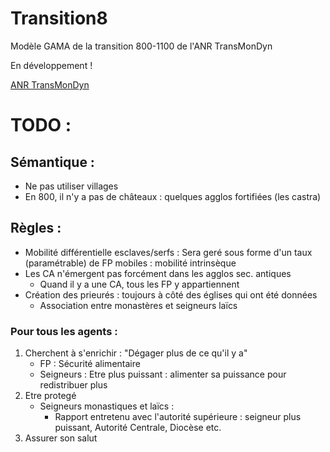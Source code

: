 Transition8
===========

Modèle GAMA de la transition 800-1100 de l'ANR TransMonDyn

En développement !

[ANR TransMonDyn](http://www.transmondyn.parisgeo.cnrs.fr)

# TODO :

## Sémantique :

* Ne pas utiliser villages
* En 800, il n'y a pas de châteaux : quelques agglos fortifiées (les castra)


## Règles :

* Mobilité différentielle esclaves/serfs :  Sera geré sous forme d'un taux (paramétrable) de FP mobiles : mobilité intrinsèque
* Les CA n'émergent pas forcément dans les agglos sec. antiques  
	+ Quand il y a une CA, tous les FP y appartiennent
* Création des prieurés : toujours à côté des églises qui ont été données
	+ Association entre monastères et seigneurs laïcs

### Pour tous les agents :

1. Cherchent à s'enrichir : "Dégager plus de ce qu'il y a"
	+ FP : Sécurité alimentaire
	+ Seigneurs : Etre plus puissant : alimenter sa puissance pour redistribuer plus
2. Etre protegé
	+ Seigneurs monastiques et laïcs :
		+ Rapport entretenu avec l'autorité supérieure : seigneur plus puissant, Autorité Centrale, Diocèse etc.
3. Assurer son salut



